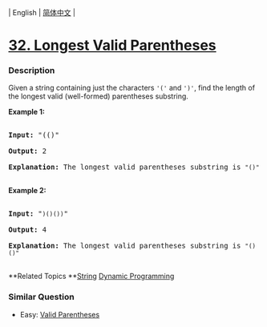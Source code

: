 | English | [简体中文](README.md) |

# [32. Longest Valid Parentheses](https://leetcode-cn.com/problems/longest-valid-parentheses)
 ### Description
<p>Given a string containing just the characters <code>&#39;(&#39;</code> and <code>&#39;)&#39;</code>, find the length of the longest valid (well-formed) parentheses substring.</p>

<p><strong>Example 1:</strong></p>

<pre>
<strong>Input:</strong> &quot;(()&quot;
<strong>Output:</strong> 2
<strong>Explanation:</strong> The longest valid parentheses substring is <code>&quot;()&quot;</code>
</pre>

<p><strong>Example 2:</strong></p>

<pre>
<strong>Input:</strong> &quot;<code>)()())</code>&quot;
<strong>Output:</strong> 4
<strong>Explanation:</strong> The longest valid parentheses substring is <code>&quot;()()&quot;</code>
</pre>

**Related Topics	**[String](https://leetcode-cn.com/tag/string) [Dynamic Programming](https://leetcode-cn.com/tag/dynamic-programming) 

### Similar Question
 - Easy:	[Valid Parentheses](https://leetcode-cn.com/problems/valid-parentheses) 
